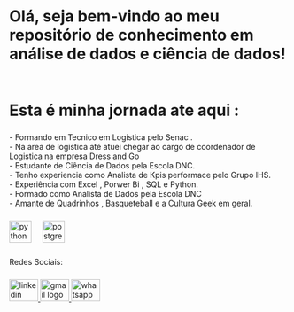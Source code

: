 <h1 align="left">Olá, seja bem-vindo ao meu repositório de conhecimento em análise de dados e ciência de dados!<br><br><br>Esta é minha jornada ate aqui :</h1>

###

<p align="left">-  Formando em Tecnico em Logística  pelo Senac . <br> -  Na area de logistica até atuei chegar ao cargo de coordenador de Logistica na empresa Dress and Go<br> -  Estudante de Ciência de Dados pela Escola DNC. <br> -  Tenho experiencia como Analista de Kpis performace pelo Grupo IHS.<br> -  Experiência com Excel , Porwer Bi , SQL e Python.<br> -  Formado como Analista de Dados pela Escola DNC <br> -  Amante de Quadrinhos , Basqueteball e a Cultura Geek em geral.</p>

###

<div align="left">
  <img src="https://cdn.jsdelivr.net/gh/devicons/devicon/icons/python/python-original.svg" height="40" alt="python logo"  />
  <img width="12" />
  <img src="https://cdn.jsdelivr.net/gh/devicons/devicon/icons/postgresql/postgresql-original.svg" height="40" alt="postgresql logo"  />
</div>

###

<p align="left">Redes Sociais:</p>

###

<div align="left">
  <a href="https://www.linkedin.com/in/etnos-data-analyst/" target="_blank">
    <img src="https://raw.githubusercontent.com/maurodesouza/profile-readme-generator/master/src/assets/icons/social/linkedin/default.svg" width="52" height="40" alt="linkedin logo"  />
  </a>
  <a href="ProfissionalEtnos@gmail.com" target="_blank">
    <img src="https://raw.githubusercontent.com/maurodesouza/profile-readme-generator/master/src/assets/icons/social/gmail/default.svg" width="52" height="40" alt="gmail logo"  />
  </a>
  <a href="11948065215" target="_blank">
    <img src="https://raw.githubusercontent.com/maurodesouza/profile-readme-generator/master/src/assets/icons/social/whatsapp/default.svg" width="52" height="40" alt="whatsapp logo"  />
  </a>
</div>

###
